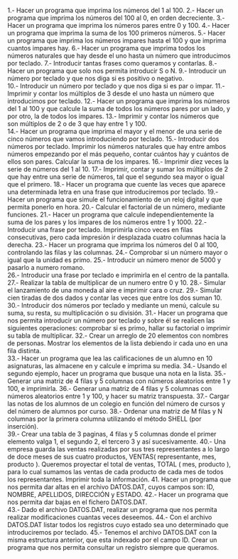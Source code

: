 1.- Hacer un programa que imprima los números del 1 al 100.
2.- Hacer un programa que imprima los números del 100 al 0, en orden decreciente.
3.- Hacer un programa que imprima los números pares entre 0 y 100.
4.- Hacer un programa que imprima la suma de los 100 primeros números.
5.- Hacer  un  programa  que  imprima  los  números  impares  hasta  el  100  y  que  imprima  cuantos impares hay.
6.- Hacer un programa que imprima todos los números naturales que hay desde el uno hasta un número que introducimos por teclado.
7.- Introducir tantas frases como queramos y contarlas.
8.- Hacer un programa que solo nos permita introducir S o N.
9.- Introducir un número por teclado y que nos diga si es positivo o negativo.  
10.- Introducir un número por teclado y que nos diga si es par o impar.
11.- Imprimir  y  contar  los  múltiplos  de  3  desde  el  uno  hasta  un  número  que  introducimos  por teclado.
12.- Hacer un programa que imprima los números del 1 al 100 y que calcule la suma de todos los números pares por un lado, y por otro, la de todos los impares.
13.- Imprimir y contar los números que son múltiplos de 2 o de 3 que hay entre 1 y 100.  
14.- Hacer  un  programa  que  imprima  el  mayor  y  el  menor  de  una  serie  de  cinco  números  que vamos introduciendo por teclado.
15.- Introducir  dos  números  por  teclado.  Imprimir  los  números  naturales  que  hay  entre  ambos números  empezando  por  el  más  pequeño,  contar  cuántos  hay  y  cuántos  de  ellos  son  pares. Calcular la suma de los impares.
16.- Imprimir diez veces la serie de números del 1 al 10.
17.- Imprimir,  contar  y  sumar  los  múltiplos  de  2  que  hay  entre  una  serie  de  números,  tal  que  el segundo sea mayor o igual que el primero.
18.- Hacer  un  programa  que  cuente  las  veces  que  aparece  una  determinada  letra  en  una  frase que introduciremos por teclado.
19.- Hacer un programa que simule el funcionamiento de un reloj digital y que permita ponerlo en hora.
20.- Calcular el factorial de un número, mediante funciones.
21.- Hacer  un  programa  que  calcule  independientemente  la  suma  de  los  pares  y  los  impares  de los números entre 1 y 1000.
22.- Introducir  una  frase  por  teclado.  Imprimirla  cinco  veces  en  filas  consecutivas,  pero  cada impresión ir desplazada cuatro columnas hacia la derecha.
23.-  Hacer  un  programa  que  imprima  los  números  del  0  al  100,  controlando  las  filas  y  las columnas.
24.- Comprobar si un número mayor o igual que la unidad es primo.
25.- Introducir un número menor de 5000 y pasarlo a numero romano.  
26.- Introducir una frase por teclado e imprimirla en el centro de la pantalla.  
27.- Realizar la tabla de multiplicar de un numero entre 0 y 10.
28.- Simular el lanzamiento de una moneda al aire e imprimir cara o cruz.
29.- Simular cien tiradas de dos dados y contar las veces que entre los dos suman 10.
30.-  Introducir  dos  números  por  teclado  y  mediante  un  menú,  calcule  su  suma,  su  resta,  su multiplicación o su división.
31.- Hacer  un  programa  que  nos  permita  introducir  un  número  por  teclado  y  sobre  él  se  realicen las  siguientes  operaciones:  comprobar  si  es  primo,  hallar  su  factorial  o  imprimir  su  tabla  de multiplicar.
32.- Crear un arreglo de 20 elementos con nombres de personas. Mostrar los elementos de la lista debiendo ir cada uno en una fila distinta.  
33.- Hacer un programa que lea las calificaciones de un alumno en 10 asignaturas, las almacene en y calcule e imprima su media.
34.- Usando el segundo ejemplo, hacer un programa que busque una nota en la lista.
35.- Generar  una  matriz  de  4  filas  y  5  columnas  con  números  aleatorios  entre  1  y  100,  e imprimirla.
36.- Generar una matriz de 4 filas y 5 columnas con números aleatorios entre 1 y 100, y hacer su matriz transpuesta.
37.- Cargar las notas de los alumnos de un colegio en función del número de cursos y del número de alumnos por curso.
38.- Ordenar  una  matriz  de  M  filas  y  N  columnas  por  la  primera  columna  utilizando  el  método SHELL (por inserción).  
39.- Crear  una  tabla  de  3  paginas,  4  filas  y  5  columnas  donde  el  primer  elemento  valga  1,  el segundo 2, el tercero 3 y así sucesivamente.
40.- Una  empresa  guarda  las  ventas  realizadas  por  sus  tres  representantes  a  lo  largo  de  doce meses de sus cuatro productos, VENTAS( representante, mes, producto ). Queremos proyectar el total de ventas, TOTAL ( mes, producto ), para lo cual sumamos las ventas de cada producto de cada mes de todos los representantes. Imprimir toda la información.
41. Hacer un programa que nos permita dar altas en el archivo DATOS.DAT, cuyos campos son: ID, NOMBRE, APELLIDOS, DIRECCIÓN y ESTADO.
42.- Hacer un programa que nos permita dar bajas en el fichero DATOS.DAT.  
43.- Dado  el  archivo  DATOS.DAT,  realizar  un  programa  que  nos  permita  realizar  modificaciones cuantas veces deseemos.
44.- Con  el  archivo  DATOS.DAT  listar  todos  los  registros  cuyo  estado  sea  uno  determinado  que introduciremos por teclado.
45.- Tenemos  el  archivo  DATOS.DAT  con  la  misma  estructura  anterior,  que  esta  indexado  por  el campo ID. Crear un programa que nos permita consultar un registro siempre que queramos.
